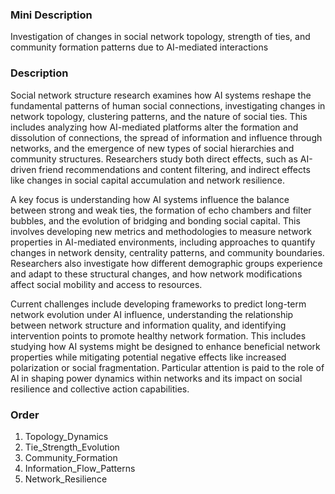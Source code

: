 ### Mini Description

Investigation of changes in social network topology, strength of ties, and community formation patterns due to AI-mediated interactions

### Description

Social network structure research examines how AI systems reshape the fundamental patterns of human social connections, investigating changes in network topology, clustering patterns, and the nature of social ties. This includes analyzing how AI-mediated platforms alter the formation and dissolution of connections, the spread of information and influence through networks, and the emergence of new types of social hierarchies and community structures. Researchers study both direct effects, such as AI-driven friend recommendations and content filtering, and indirect effects like changes in social capital accumulation and network resilience.

A key focus is understanding how AI systems influence the balance between strong and weak ties, the formation of echo chambers and filter bubbles, and the evolution of bridging and bonding social capital. This involves developing new metrics and methodologies to measure network properties in AI-mediated environments, including approaches to quantify changes in network density, centrality patterns, and community boundaries. Researchers also investigate how different demographic groups experience and adapt to these structural changes, and how network modifications affect social mobility and access to resources.

Current challenges include developing frameworks to predict long-term network evolution under AI influence, understanding the relationship between network structure and information quality, and identifying intervention points to promote healthy network formation. This includes studying how AI systems might be designed to enhance beneficial network properties while mitigating potential negative effects like increased polarization or social fragmentation. Particular attention is paid to the role of AI in shaping power dynamics within networks and its impact on social resilience and collective action capabilities.

### Order

1. Topology_Dynamics
2. Tie_Strength_Evolution
3. Community_Formation
4. Information_Flow_Patterns
5. Network_Resilience
